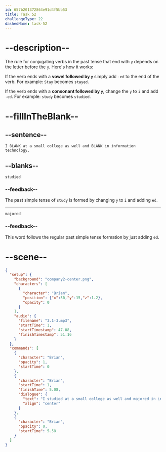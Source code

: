 ```yaml
---
id: 657b201372864e91d4f5bb53
title: Task 52
challengeType: 22
dashedName: task-52
---
```


<!-- (Audio) Brian: I studied at a small college as well and majored in information technology. -->

# --description--

The rule for conjugating verbs in the past tense that end with `y` depends on the letter before the `y`. Here's how it works:

If the verb ends with a **vowel followed by `y`** simply add `-ed` to the end of the verb. For example: `Stay` becomes `stayed`.

If the verb ends with a **consonant followed by `y`**, change the `y` to `i` and add `-ed`. For example: `study` becomes `studied`.

# --fillInTheBlank--

## --sentence--

`I BLANK at a small college as well and BLANK in information technology.`

## --blanks--

`studied`

### --feedback--

The past simple tense of `study` is formed by changing `y` to `i` and adding `ed`.

---

`majored`

### --feedback--

This word follows the regular past simple tense formation by just adding `ed`.

# --scene--

```json
{
  "setup": {
    "background": "company2-center.png",
    "characters": [
      {
        "character": "Brian",
        "position": {"x":50,"y":15,"z":1.2},
        "opacity": 0
      }
    ],
    "audio": {
      "filename": "3.1-3.mp3",
      "startTime": 1,
      "startTimestamp": 47.08,
      "finishTimestamp": 51.16
    }
  },
  "commands": [
    {
      "character": "Brian",
      "opacity": 1,
      "startTime": 0
    },
    {
      "character": "Brian",
      "startTime": 1,
      "finishTime": 5.08,
      "dialogue": {
        "text": "I studied at a small college as well and majored in information technology.",
        "align": "center"
      }
    },
    {
      "character": "Brian",
      "opacity": 0,
      "startTime": 5.58
    }
  ]
}
```

